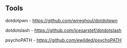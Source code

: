 ## Tools


dotdotpwn - https://github.com/wireghoul/dotdotpwn

dotdotslash - https://github.com/jcesarstef/dotdotslash

psychoPATH - https://github.com/ewilded/psychoPATH
